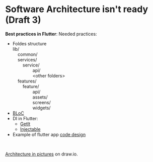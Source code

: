 # Software Architecture isn't ready (Draft 3)

**Best practices in Flutter**:
Needed practices:
- Foldes structure<br>
lib/<br>
&nbsp;&nbsp;&nbsp;&nbsp;common/<br>
&nbsp;&nbsp;&nbsp;&nbsp;services/<br>
&nbsp;&nbsp;&nbsp;&nbsp;&nbsp;&nbsp;&nbsp;&nbsp;service/<br>
&nbsp;&nbsp;&nbsp;&nbsp;&nbsp;&nbsp;&nbsp;&nbsp;&nbsp;&nbsp;&nbsp;&nbsp;&nbsp;&nbsp;&nbsp;&nbsp;api/<br>
&nbsp;&nbsp;&nbsp;&nbsp;&nbsp;&nbsp;&nbsp;&nbsp;&nbsp;&nbsp;&nbsp;&nbsp;&nbsp;&nbsp;&nbsp;&nbsp;&lt;other folders&gt;<br>
&nbsp;&nbsp;&nbsp;&nbsp;features/<br>
&nbsp;&nbsp;&nbsp;&nbsp;&nbsp;&nbsp;&nbsp;&nbsp;feature/<br>
&nbsp;&nbsp;&nbsp;&nbsp;&nbsp;&nbsp;&nbsp;&nbsp;&nbsp;&nbsp;&nbsp;&nbsp;&nbsp;&nbsp;&nbsp;&nbsp;api/<br>
&nbsp;&nbsp;&nbsp;&nbsp;&nbsp;&nbsp;&nbsp;&nbsp;&nbsp;&nbsp;&nbsp;&nbsp;&nbsp;&nbsp;&nbsp;&nbsp;assets/<br>
&nbsp;&nbsp;&nbsp;&nbsp;&nbsp;&nbsp;&nbsp;&nbsp;&nbsp;&nbsp;&nbsp;&nbsp;&nbsp;&nbsp;&nbsp;&nbsp;screens/<br>
&nbsp;&nbsp;&nbsp;&nbsp;&nbsp;&nbsp;&nbsp;&nbsp;&nbsp;&nbsp;&nbsp;&nbsp;&nbsp;&nbsp;&nbsp;&nbsp;widgets/<br>
- [BLoC](bloclibrary.dev)
- DI in Flutter:
  - [GetIt](https://pub.dev/packages/get_it)
  - [Injectable](https://pub.dev/packages/injectable)
- Example of flutter app [code design](https://tech.tamara.co/architect-your-flutter-app-the-clean-way-with-bloc-703e6a8c2d23)

<br>

[Architecture in pictures](https://app.diagrams.net/#G17zhYh2qk37QgLhyynme0vzYZO9Z538Fd) on draw.io.


